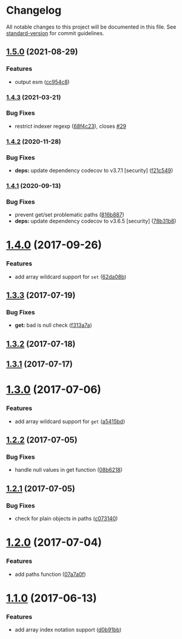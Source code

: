 # Changelog

All notable changes to this project will be documented in this file. See [standard-version](https://github.com/conventional-changelog/standard-version) for commit guidelines.

## [1.5.0](https://github.com/justinlettau/ts-dot-prop/compare/v1.4.3...v1.5.0) (2021-08-29)


### Features

* output esm ([cc954c8](https://github.com/justinlettau/ts-dot-prop/commit/cc954c81022b6945739052e041ac544cfb72181e))

### [1.4.3](https://github.com/justinlettau/ts-dot-prop/compare/v1.4.2...v1.4.3) (2021-03-21)


### Bug Fixes

* restrict indexer regexp ([68f4c23](https://github.com/justinlettau/ts-dot-prop/commit/68f4c2339c557f2e8cf96d5c805c6e2f88abad4a)), closes [#29](https://github.com/justinlettau/ts-dot-prop/issues/29)

### [1.4.2](https://github.com/justinlettau/ts-dot-prop/compare/v1.4.1...v1.4.2) (2020-11-28)


### Bug Fixes

* **deps:** update dependency codecov to v3.7.1 [security] ([f21c549](https://github.com/justinlettau/ts-dot-prop/commit/f21c549f5161ec0d028d541bd2a76960cd08e4a5))

### [1.4.1](https://github.com/justinlettau/ts-dot-prop/compare/v1.4.0...v1.4.1) (2020-09-13)


### Bug Fixes

* prevent get/set problematic paths ([816b887](https://github.com/justinlettau/ts-dot-prop/commit/816b887))
* **deps:** update dependency codecov to v3.6.5 [security] ([78b31b8](https://github.com/justinlettau/ts-dot-prop/commit/78b31b8))

<a name="1.4.0"></a>
# [1.4.0](https://github.com/justinlettau/ts-dot-prop/compare/v1.3.3...v1.4.0) (2017-09-26)


### Features

* add array wildcard support for `set` ([62da08b](https://github.com/justinlettau/ts-dot-prop/commit/62da08b))



<a name="1.3.3"></a>
## [1.3.3](https://github.com/justinlettau/ts-dot-prop/compare/v1.3.2...v1.3.3) (2017-07-19)


### Bug Fixes

* **get:** bad is null check ([f313a7a](https://github.com/justinlettau/ts-dot-prop/commit/f313a7a))



<a name="1.3.2"></a>
## [1.3.2](https://github.com/justinlettau/ts-dot-prop/compare/v1.3.1...v1.3.2) (2017-07-18)



<a name="1.3.1"></a>
## [1.3.1](https://github.com/justinlettau/ts-dot-prop/compare/v1.3.0...v1.3.1) (2017-07-17)



<a name="1.3.0"></a>
# [1.3.0](https://github.com/justinlettau/ts-dot-prop/compare/v1.2.2...v1.3.0) (2017-07-06)


### Features

* add array wildcard support for `get` ([a5415bd](https://github.com/justinlettau/ts-dot-prop/commit/a5415bd))



<a name="1.2.2"></a>
## [1.2.2](https://github.com/justinlettau/ts-dot-prop/compare/v1.2.1...v1.2.2) (2017-07-05)


### Bug Fixes

* handle null values in get function ([08b6218](https://github.com/justinlettau/ts-dot-prop/commit/08b6218))



<a name="1.2.1"></a>
## [1.2.1](https://github.com/justinlettau/ts-dot-prop/compare/v1.2.0...v1.2.1) (2017-07-05)


### Bug Fixes

* check for plain objects in paths ([c073140](https://github.com/justinlettau/ts-dot-prop/commit/c073140))



<a name="1.2.0"></a>
# [1.2.0](https://github.com/justinlettau/ts-dot-prop/compare/v1.1.0...v1.2.0) (2017-07-04)


### Features

* add paths function ([07a7a0f](https://github.com/justinlettau/ts-dot-prop/commit/07a7a0f))



<a name="1.1.0"></a>
# [1.1.0](https://github.com/justinlettau/ts-dot-prop/compare/v1.0.6...v1.1.0) (2017-06-13)


### Features

* add array index notation support ([d0b91bb](https://github.com/justinlettau/ts-dot-prop/commit/d0b91bb))
